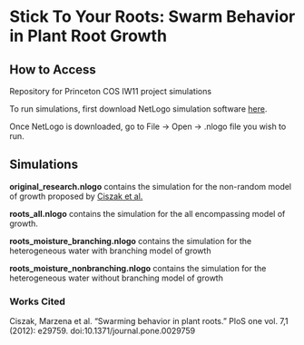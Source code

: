 # Stick To Your Roots: Swarm Behavior in Plant Root Growth

## How to Access

Repository for Princeton COS IW11 project simulations

To run simulations, first download NetLogo simulation software [here](https://ccl.northwestern.edu/netlogo/download.shtml).

Once NetLogo is downloaded, go to File -> Open -> .nlogo file you wish to run.

## Simulations

**original_research.nlogo** contains the simulation for the non-random model of growth proposed by [Ciszak et al.](https://pubmed.ncbi.nlm.nih.gov/22272246/)

**roots_all.nlogo** contains the simulation for the all encompassing model of growth.

**roots_moisture_branching.nlogo** contains the simulation for the heterogeneous water with branching model of growth

**roots_moisture_nonbranching.nlogo** contains the simulation for the heterogeneous water without branching model of growth




### Works Cited
Ciszak, Marzena et al. “Swarming behavior in plant roots.” PloS one vol. 7,1 (2012): e29759. doi:10.1371/journal.pone.0029759
